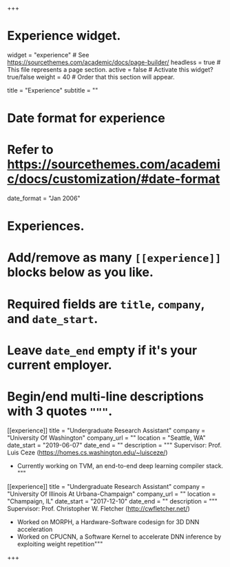 +++
# Experience widget.
widget = "experience"  # See https://sourcethemes.com/academic/docs/page-builder/
headless = true  # This file represents a page section.
active = false  # Activate this widget? true/false
weight = 40  # Order that this section will appear.

title = "Experience"
subtitle = ""

# Date format for experience
#   Refer to https://sourcethemes.com/academic/docs/customization/#date-format
date_format = "Jan 2006"

# Experiences.
#   Add/remove as many `[[experience]]` blocks below as you like.
#   Required fields are `title`, `company`, and `date_start`.
#   Leave `date_end` empty if it's your current employer.
#   Begin/end multi-line descriptions with 3 quotes `"""`.
[[experience]]
  title = "Undergraduate Research Assistant"
  company = "University Of Washington"
  company_url = ""
  location = "Seattle, WA"
  date_start = "2019-06-07"
  date_end = ""
  description = """
  Supervisor: Prof. Luis Ceze
  (https://homes.cs.washington.edu/~luisceze/)
  * Currently working on TVM, an end-to-end deep learning compiler stack.
  """

[[experience]]
  title = "Undergraduate Research Assistant"
  company = "University Of Illinois At Urbana-Champaign"
  company_url = ""
  location = "Champaign, IL"
  date_start = "2017-12-10"
  date_end = ""
  description = """
  Supervisor: Prof. Christopher W. Fletcher
  (http://cwfletcher.net/)
  * Worked on MORPH, a Hardware-Software codesign for 3D DNN acceleration
  * Worked on CPUCNN, a Software Kernel to accelerate DNN inference by exploiting weight repetition"""

+++
